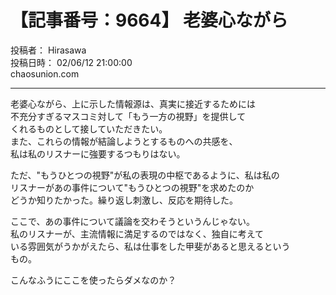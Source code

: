 # 【記事番号：9664】 老婆心ながら

投稿者： Hirasawa  
投稿日時： 02/06/12 21:00:00  
chaosunion.com

---

  
老婆心ながら、上に示した情報源は、真実に接近するためには  
不充分すぎるマスコミ対して「もう一方の視野」を提供して  
くれるものとして接していただきたい。  
また、これらの情報が結論しようとするものへの共感を、  
私は私のリスナーに強要するつもりはない。  
  
ただ、"もうひとつの視野"が私の表現の中枢であるように、私は私の  
リスナーがあの事件について"もうひとつの視野"を求めたのか  
どうか知りたかった。繰り返し刺激し、反応を期待した。  
  
ここで、あの事件について議論を交わそうというんじゃない。  
私のリスナーが、主流情報に満足するのではなく、独自に考えて  
いる雰囲気がうかがえたら、私は仕事をした甲斐があると思えるという  
もの。  
  
こんなふうにここを使ったらダメなのか？  
